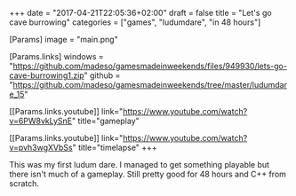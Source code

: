 +++
date = "2017-04-21T22:05:36+02:00"
draft = false
title = "Let's go cave burrowing"
categories = ["games", "ludumdare", "in 48 hours"]

[Params]
image = "main.png"

[Params.links]
windows = "https://github.com/madeso/gamesmadeinweekends/files/949930/lets-go-cave-burrowing1.zip"
github = "https://github.com/madeso/gamesmadeinweekends/tree/master/ludumdare_15"

[[Params.links.youtube]]
link="https://www.youtube.com/watch?v=6PW8vkLySnE"
title="gameplay"

[[Params.links.youtube]]
link="https://www.youtube.com/watch?v=pvh3wgXVbSs"
title="timelapse"
+++

This was my first ludum dare. I managed to get something playable but there isn't much of a gameplay. Still pretty good for 48 hours and C++ from scratch.
